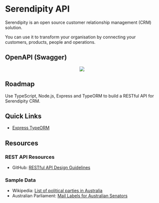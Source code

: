 # Serendipity API

Serendipity is an open source customer relationship management (CRM) solution.

You can use it to transform your organisation by connecting your customers, products, people and operations.

## OpenAPI (Swagger)

<p align="center">
  <img src="https://github.com/Robinyo/serendipity-api/blob/master/screen-shots/redoc.png">
</p>

## Roadmap

Use TypeScript, Node.js, Express and TypeORM to build a RESTful API for Serendipity CRM.

## Quick Links

* [Express TypeORM](https://github.com/Robinyo/serendipity-api/tree/master/projects/express-typeorm)

## Resources

### REST API Resources

* GitHub: [RESTful API Design Guidelines](https://github.com/Robinyo/restful-api-design-guidelines)

### Sample Data

* Wikipedia: [List of political parties in Australia](https://en.wikipedia.org/wiki/List_of_political_parties_in_Australia)
* Australian Parliament: [Mail Labels for Australian Senators](https://www.aph.gov.au/Senators_and_Members/Guidelines_for_Contacting_Senators_and_Members/Address_labels_and_CSV_files)
